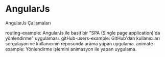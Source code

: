 # AngularJs
AngularJs Çalışmaları

routing-example: AngularJs ile basit bir "SPA (Single page application)'da yönlendirme" uygulaması.
gitHub-users-example: GitHub'dan kullanıcıları sorgulayan ve kullanıcının reposunda arama yapan uygulama.
animate-example: Yönlendirme işlemini animasyon ile yapan uygulama.
